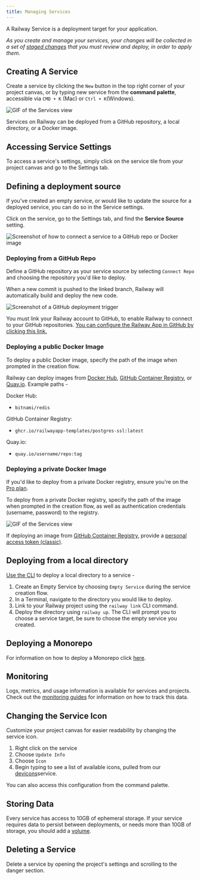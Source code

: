 ```yaml
---
title: Managing Services
---
```


A Railway Service is a deployment target for your application.

*As you create and manage your services, your changes will be collected in a set of [staged changes](/guides/staged-changes) that you must review and deploy, in order to apply them.*

## Creating A Service

Create a service by clicking the `New` button in the top right corner of your project canvas, or by typing new service from the **command palette**, accessible via `CMD + K` (Mac) or `Ctrl + K`(Windows).

<Image src="https://res.cloudinary.com/railway/image/upload/v1656640995/docs/CleanShot_2022-06-30_at_18.17.31_cl0wlr.gif"
alt="GIF of the Services view"
layout="responsive"
width={370} height={300} quality={100} />

Services on Railway can be deployed from a GitHub repository, a local directory, or a Docker image.

## Accessing Service Settings

To access a service's settings, simply click on the service tile from your project canvas and go to the Settings tab.

## Defining a deployment source

If you've created an empty service, or would like to update the source for a deployed service, you can do so in the Service settings.

Click on the service, go to the Settings tab, and find the **Service Source** setting.

<Image
src="https://res.cloudinary.com/railway/image/upload/v1688760102/docs/screenshot-2023-07-07-16.00.54_e2r6mk.png"
alt="Screenshot of how to connect a service to a GitHub repo or Docker image"
layout="responsive"
width={709} height={190} quality={80} />

### Deploying from a GitHub Repo

Define a GitHub repository as your service source by selecting `Connect Repo` and choosing the repository you'd like to deploy.

When a new commit is pushed to the linked branch, Railway will automatically build and deploy the new code.

<Image
src="https://res.cloudinary.com/railway/image/upload/v1688759920/docs/screenshot-2023-07-07-15.58.09_dmufxl.png"
alt="Screenshot of a GitHub deployment trigger"
layout="responsive"
width={708} height={245} quality={80} />

You must link your Railway account to GitHub, to enable Railway to connect to your GitHub repositories.  <a href="https://github.com/apps/railway-app/installations/new" target="_blank">You can configure the Railway App in GitHub by clicking this link.</a>

### Deploying a public Docker Image

To deploy a public Docker image, specify the path of the image when prompted in the creation flow.

Railway can deploy images from <a href="https://hub.docker.com/" target="_blank">Docker Hub</a>, <a href="https://docs.github.com/en/packages/working-with-a-github-packages-registry/working-with-the-container-registry" target="_blank">GitHub Container Registry</a>, or <a href="https://quay.io/" target="_blank">Quay.io</a>.  Example paths -

Docker Hub:

- `bitnami/redis`

GitHub Container Registry:

- `ghcr.io/railwayapp-templates/postgres-ssl:latest`

Quay.io:
- `quay.io/username/repo:tag`

### Deploying a private Docker Image

If you'd like to deploy from a private Docker registry, ensure you're on the [Pro plan](pricing/plans#plans).

To deploy from a private Docker registry, specify the path of the image when prompted in the creation flow, as well as authentication credentials (username, password) to the registry.

<Image src="https://res.cloudinary.com/railway/image/upload/v1722896145/docs/CleanShot_2024-08-05_at_17.12.55_2x_xi38sx.png"
alt="GIF of the Services view"
layout="intrinsic"
width={370} height={280} quality={100} />

If deploying an image from <a href="https://docs.github.com/en/packages/working-with-a-github-packages-registry/working-with-the-container-registry" target="_blank">GitHub Container Registry</a>, provide a <a href="https://docs.github.com/en/packages/working-with-a-github-packages-registry/working-with-the-container-registry#authenticating-to-the-container-registry" target="_blank">personal access token (classic)</a>. 

## Deploying from a local directory

[Use the CLI](/guides/cli) to deploy a local directory to a service -

1. Create an Empty Service by choosing `Empty Service` during the service creation flow.
2. In a Terminal, navigate to the directory you would like to deploy.
3. Link to your Railway project using the `railway link` CLI command.
4. Deploy the directory using `railway up`.  The CLI will prompt you to choose a service target, be sure to choose the empty service you created.

## Deploying a Monorepo

For information on how to deploy a Monorepo click [here](/guides/monorepo).

## Monitoring

Logs, metrics, and usage information is available for services and projects.  Check out the [monitoring guides](/guides/monitoring) for information on how to track this data.

## Changing the Service Icon

Customize your project canvas for easier readability by changing the service icon.

1. Right click on the service
2. Choose `Update Info`
3. Choose `Icon`
4. Begin typing to see a list of available icons, pulled from our <a href="https://devicons.railway.app/" target="_blank">devicons</a>service.

You can also access this configuration from the command palette.

## Storing Data

Every service has access to 10GB of ephemeral storage.  If your service requires data to persist between deployments, or needs more than 10GB of storage, you should add a [volume](/guides/volumes).

## Deleting a Service

Delete a service by opening the project's settings and scrolling to the danger section.
